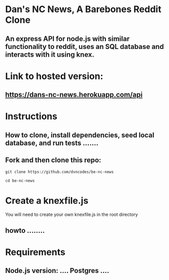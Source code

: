 # Dan's NC News, A Barebones Reddit Clone

## An express API for node.js with similar functionality to reddit, uses an SQL database and interacts with it using knex.

# Link to hosted version:

## https://dans-nc-news.herokuapp.com/api

# Instructions

## How to clone, install dependencies, seed local database, and run tests .......

## Fork and then clone this repo:

```
git clone https://github.com/dvncodes/be-nc-news

cd be-nc-news
```

# Create a knexfile.js

You will need to create your own knexfile.js in the root directory

## howto ........

# Requirements

## Node.js version: .... Postgres ....
